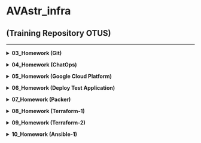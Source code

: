 # AVAstr_infra

## (Training Repository OTUS)
---
**<details><summary>03_Homework (Git)</summary>**
**В рамках HW было изучено:**

  * Работа с **`Git`**:
   * Начальные настройки Git
   * Первые Commit и Push
   * Работа с логами Git
   * Откат на определенный commit
   * Решение конфликтов
   * Работа с .gitignore файлом
   * Работа с ветками (branch), с объединением (merge), с перемещением (rebase)
   * Сделал Pull и Push в удаленный репозиторий
   * Сделал Pull Request для проверки HW
</details>

**<details><summary>04_Homework (ChatOps)</summary>**
Описание ДЗ
</details>

**<details><summary>05_Homework (Google Cloud Platform)</summary>**
Описание ДЗ
</details>

**<details><summary>06_Homework (Deploy Test Application)</summary>**
Описание ДЗ
</details>

**<details><summary>07_Homework (Packer)</summary>**
**В рамках HW было изучено:**

  * Работа с **`Packer`**:
   * Создал 2 образа VM (`reddit-base` и `reddit-full`)
   * При развертывании VM из образа `reddit-full`, имеем сразу запущенное приложение, доступное по `<внешний IP>:9292`
</details>

**<details><summary>08_Homework (Terraform-1)</summary>**
**В рамках HW было изучено:**

  * Работа с **`Terraform-1`**:
   * Создал 2 VM
   * Создал балансировщика нагрузки
   * Проверил, что доступность приложения не теряется, при отключении одного из хостов, работающих за балансировщиком.
</details>

**<details><summary>09_Homework (Terraform-2)</summary>**
**В рамках HW было изучено:**

  * Работа с **`Terraform-2`**:
   * Взял под управление, уже созданное без помощи Terraform'a, правило брандмауэра
   * Наблюдал за зависимостью создания и удаления ресурсов
   * Разбил основную конфигурацию на модули
   * Создал два окружения stage и prod
   * Перенес terraform.tfstate файл в облачное хранилище (google_bucket) и протестировал его работу
   * При одновременном развертывании среды stage и prod происходят блокировки файла состояния
</details>

**<details><summary>10_Homework (Ansible-1)</summary>**
**В рамках HW было изучено:**

  * Работа с **`Ansible-1`**:
   * Установил ansible
   * Получил возможность управлять ВМ через ansible
   * Создал inventory файлы (json, yml)
   * После выполнения команды **`ansible app -m command -a 'rm -rf~/reddit'`** и **`ansible-playbook clone.yml`** происходит модификация, т.к. происходит восстановление удаленной директории

</details>
